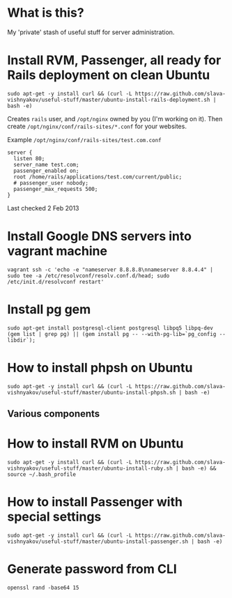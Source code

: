 What is this?
===

My 'private' stash of useful stuff for server administration.

Install RVM, Passenger, all ready for Rails deployment on clean Ubuntu
===

    sudo apt-get -y install curl && (curl -L https://raw.github.com/slava-vishnyakov/useful-stuff/master/ubuntu-install-rails-deployment.sh | bash -e)

Creates `rails` user, and `/opt/nginx` owned by you (I'm working on it). Then create `/opt/nginx/conf/rails-sites/*.conf` for your websites.

Example `/opt/nginx/conf/rails-sites/test.com.conf`

    server {
      listen 80;
      server_name test.com;
      passenger_enabled on;
      root /home/rails/applications/test.com/current/public;
      # passenger_user nobody;
      passenger_max_requests 500;
    }

Last checked 2 Feb 2013

Install Google DNS servers into vagrant machine
===

    vagrant ssh -c 'echo -e "nameserver 8.8.8.8\nnameserver 8.8.4.4" | sudo tee -a /etc/resolvconf/resolv.conf.d/head; sudo /etc/init.d/resolvconf restart'

Install pg gem
===

    sudo apt-get install postgresql-client postgresql libpq5 libpq-dev
    (gem list | grep pg) || (gem install pg -- --with-pg-lib=`pg_config --libdir`);

How to install phpsh on Ubuntu
===

    sudo apt-get -y install curl && (curl -L https://raw.github.com/slava-vishnyakov/useful-stuff/master/ubuntu-install-phpsh.sh | bash -e)

Various components
---

How to install RVM on Ubuntu
===

    sudo apt-get -y install curl && (curl -L https://raw.github.com/slava-vishnyakov/useful-stuff/master/ubuntu-install-ruby.sh | bash -e) && source ~/.bash_profile

How to install Passenger with special settings
===

    sudo apt-get -y install curl && (curl -L https://raw.github.com/slava-vishnyakov/useful-stuff/master/ubuntu-install-passenger.sh | bash -e)

Generate password from CLI
===

    openssl rand -base64 15

